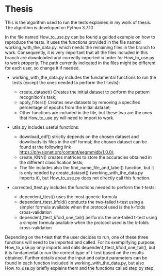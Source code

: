 # Thesis

This is the algorithm used to run the tests explained in my work of thesis.
The algorithm is developed on Python 3.7.10

In the file named How_to_use.py can be found a guided example on how to reproduce the tests. It uses the functions provided in the file named working_with_the_data.py, which needs the remaining files in the branch to work.
Consequently, it is very important that all the files included in this branch are downloaded and correctly imported in order for How_to_use.py to work properly. The path currently indicated in the files might be different for each user, so change it if needed.

  - working_with_the_data.py includes the fundamental functions to run the tests (except the ones needed to perform the t-tests):
    - create_dataset() Creates the initial dataset to perform the pattern recognition's task;
    - apply_filters() Creates new datasets by removing a specified percentage of epochs from the initial dataset;
    - Other functions are included in the file, but these two are the ones that How_to_use.py will need to import to work.

  - utils.py includes useful functions:
    - download_edf() strictly depends on the chosen dataset and downloads its files in the edf format; the chosen dataset can be found at the following link https://physionet.org/content/eegmmidb/1.0.0/;
    - create_KNN() creates matrices to store the accuracies obtained in the different classification tests;
    - The file includes also the find_name_file_and_label() function, but it is only needed by create_dataset() (working_with_the_data.py imports it), but How_to_use.py does not directly call this function.
  - corrected_ttest.py includes the functions needed to perform the t-tests:
      - dependent_ttest() uses the most generic formula
      - dependent_ttest_kfold() conducts the two-tailed t-test using a simpler formula available when the protocol used is the k-folds cross-validation
      - dependent_ttest_kfold_one_tail() performs the one-tailed t-test using a simpler formula available when the protocol used is the k-folds cross-validation

Depending on the t-test that the user decides to run, one of these three functions will need to be imported and called. For its exemplifying purpose, How_to_use.py only imports and calls dependent_ttest_kfold_one_tail(), but it is fundamental to run the correct type of t-test based on the results obtained.
Further details about the input and output parameters can be found in each function included in working_with_the_data.py, but also How_to_use.py briefly explains them and the functions called step by step.
